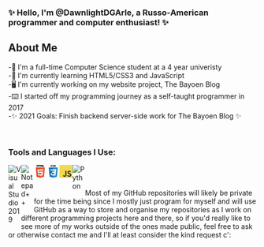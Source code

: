 ### ✨ Hello, I'm @DawnlightDGArle, a Russo-American programmer and computer enthusiast! ✨

## About Me

-🏫 I'm a full-time Computer Science student at a 4 year univeristy
<br/>
-🌱 I'm currently learning HTML5/CSS3 and JavaScript
<br/>
-🖥️ I'm currently working on my website project, The Bayoen Blog
<br/>
-⌨️ I started off my programming journey as a self-taught programmer in 2017
<br/>
-✨ 2021 Goals: Finish backend server-side work for The Bayoen Blog ✨

<br/>

### Tools and Languages I Use:

<img align="left" alt="Visual Studio 2019" width="26px" src="https://external-content.duckduckgo.com/iu/?u=https%3A%2F%2Fuser-images.githubusercontent.com%2F12221569%2F57069689-638d6700-6ce6-11e9-8898-59186ef0513e.PNG&f=1&nofb=1" />
<img align="left" alt="Notepad++" width="26px" src="https://external-content.duckduckgo.com/iu/?u=https%3A%2F%2F2.bp.blogspot.com%2F-YxV67LGDGSs%2FWksbaiKaQSI%2FAAAAAAAAAh8%2FwreqaG4HbBw3h6g-AThMSLRk81hQ85dYgCK4BGAYYCw%2Fs1600%2FNotepad-Plus-Plus-icon.png&f=1&nofb=1" />
<img align="left" alt="HTML5" width="26px" src="https://raw.githubusercontent.com/github/explore/80688e429a7d4ef2fca1e82350fe8e3517d3494d/topics/html/html.png" />
<img align="left" alt="CSS3" width="26px" src="https://raw.githubusercontent.com/github/explore/80688e429a7d4ef2fca1e82350fe8e3517d3494d/topics/css/css.png" />
<img align="left" alt="JavaScript" width="26px" src="https://raw.githubusercontent.com/github/explore/80688e429a7d4ef2fca1e82350fe8e3517d3494d/topics/javascript/javascript.png" />
<img align="left" alt="Python" width="26px" src="https://external-content.duckduckgo.com/iu/?u=http%3A%2F%2Ficons.iconarchive.com%2Ficons%2Fcornmanthe3rd%2Fplex%2F512%2FOther-python-icon.png&f=1&nofb=1" />

<br/>  
<br/>

Most of my GitHub repositories will likely be private for the time being since I mostly just program for myself and will use GitHub as a way to store and organise my repositories as I work on different programming projects here and there, so if you'd really like to see more of my works outside of the ones made public, feel free to ask or otherwise contact me and I'll at least consider the kind request c':

<!---
DawnlightDGArle/DawnlightDGArle is a ✨ special ✨ repository because its `README.md` (this file) appears on your GitHub profile.
You can click the Preview link to take a look at your changes.
--->
